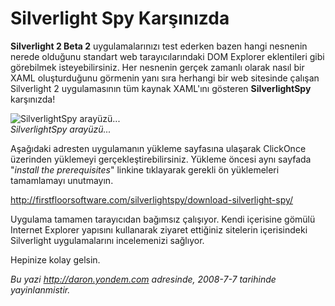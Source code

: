 # Silverlight Spy Karşınızda 

**Silverlight 2 Beta 2** uygulamalarınızı test ederken bazen hangi
nesnenin nerede olduğunu standart web tarayıcılarındaki DOM Explorer
eklentileri gibi görebilmek isteyebilirsiniz. Her nesnenin gerçek
zamanlı olarak nasıl bir XAML oluşturduğunu görmenin yanı sıra herhangi
bir web sitesinde çalışan Silverlight 2 uygulamasının tüm kaynak
XAML'ını gösteren **SilverlightSpy** karşınızda!

![SilverlightSpy
arayüzü...](../media/Silverlight_Spy_Karsinizda/06072008_1.png)\
*SilverlightSpy arayüzü...*

Aşağıdaki adresten uygulamanın yükleme sayfasına ulaşarak ClickOnce
üzerinden yüklemeyi gerçekleştirebilirsiniz. Yükleme öncesi aynı sayfada
"*install the prerequisites*" linkine tıklayarak gerekli ön yüklemeleri
tamamlamayı unutmayın.

<http://firstfloorsoftware.com/silverlightspy/download-silverlight-spy/>

Uygulama tamamen tarayıcıdan bağımsız çalışıyor. Kendi içerisine gömülü
Internet Explorer yapısını kullanarak ziyaret ettiğiniz sitelerin
içerisindeki Silverlight uygulamalarını incelemenizi sağlıyor.

Hepinize kolay gelsin.


*Bu yazi http://daron.yondem.com adresinde, 2008-7-7 tarihinde yayinlanmistir.*